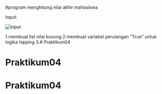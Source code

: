 #program menghitung nilai akhir mahasiswa

Input:

![input]()


1.membuat list nilai kosong
2.membuat variabel perulangan "True" untuk logika lopping
3.# Praktikum04
# Praktikum04
# Praktikum04
